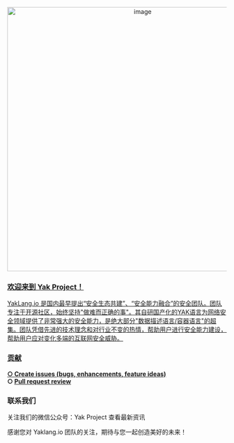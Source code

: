 <p align="center">
  <a href="https://yaklang.io/"><img width="606" alt="image" src="https://github.com/yaklang/.github/assets/41887745/eede16c6-8e4f-4140-ba21-791eb4ebaa4f">
<p align="center">

### 欢迎来到 Yak Project！

YakLang.io 是国内最早提出“安全生态共建”、“安全能力融合”的安全团队。团队专注于开源社区，始终坚持"做难而正确的事"。其自研国产化的YAK语言为网络安全领域提供了非常强大的安全能力，是绝大部分"数据描述语言/容器语言"的超集。团队凭借先进的技术理念和对行业不变的热情，帮助用户进行安全能力建设，帮助用户应对变化多端的互联网安全威胁。

### 贡献

<b> ○ [Create issues (bugs, enhancements, feature ideas)](https://github.com/issues?q=is%3Aopen+is%3Aissue+user%3Ayaklang+is%3Apublic+)
<br> ○ [Pull request review](https://github.com/pulls?q=is%3Aopen+is%3Apr+user%3Ayaklang+is%3Apublic+)</b>

### 联系我们

关注我们的微信公众号：Yak Project 查看最新资讯

感谢您对 Yaklang.io 团队的关注，期待与您一起创造美好的未来！

